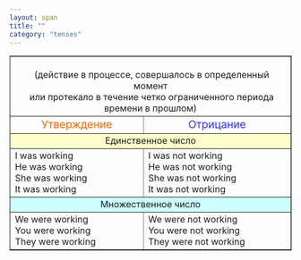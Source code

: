 ```yaml
---
layout: span
title: ""
category: "tenses"
---
```

<section class='rules'><table style="text-align: left; margin-left: auto; margin-right: auto;" border="1" cellpadding="5" cellspacing="0"><tbody>
<tr>
<td colspan="2" rowspan="1">
      <div style="text-align: center;">
<span style="font-weight: bold;"></span><br>
</div>
      <div style="text-align: center;"> (действие
в процессе, совершалось в определенный момент<br>
 или протекало в течение четко ограниченного периода времени в
прошлом)</div>
      </td>
    </tr>
<tr>
<td style="text-align: center;"><big><span style="color: rgb(255, 102, 0);">Утверждение</span></big></td>
      <td style="text-align: center;"><big><span style="color: rgb(51, 51, 255); ">Отрицание</span></big></td>
    </tr>
<tr style="background-color: rgb(255, 255, 204);" align="center">
<td colspan="2" rowspan="1">Единственное число</td>
    </tr>
<tr>
<td>I was working <br>
Не was working <br>
She was working <br>
It was working</td>
      <td>I was not working <br>
He was not working <br>
She was not working <br>
It was not working</td>
    </tr>
<tr style="background-color: rgb(204, 255, 255);" align="center">
<td colspan="2" rowspan="1">Множественное
число</td>
    </tr>
<tr>
<td>We were working <br>
You were working <br>
They were working</td>
      <td>We were not working <br>
You were not working <br>
They were not working</td>
    </tr>
</tbody></table>
<center></center>
<br></section>